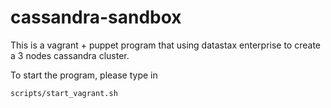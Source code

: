cassandra-sandbox
=================

This is a vagrant + puppet program that using datastax enterprise to create a 3 nodes cassandra cluster.

To start the program, please type in
```
scripts/start_vagrant.sh
```
